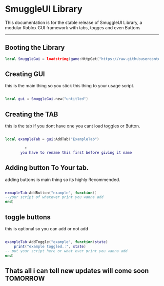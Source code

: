 # SmuggleUI Library

This documentation is for the stable release of SmuggleUI Library, a modular Roblox GUI framework with tabs, togges and even Buttons

---

## Booting the Library

```lua
local SmuggleGui = loadstring(game:HttpGet("https://raw.githubusercontent.com/AzxerMan000/Smuggle-Gui-libary-/refs/heads/main/Main"))
```

## Creating GUI

this is the main thing so you stick this thing to your usage script.

```lua

local gui = SmuggleGui.new("untitled")

```

## Creating the TAB

this is the tab if you dont have one you cant load toggles or Button.

```lua

local exampleTab = gui:AddTab("ExampleTab")

         ↑
       you have to rename this first before giving it name
```

## Adding button To Your tab.


adding buttons is main thing so its highly Recommended.


```lua

exmapleTab:AddButton("example", function()
--your script of whatever print you wanna add
end)

```

## toggle buttons 

this is optional so you can add or not add

```lua

exampleTab:AddToggle("example", function(state)
    print("example toggled.:", state)
-- put your script here or what ever print you wanna add
end)

```

## Thats all i can tell new updates will come soon TOMORROW 

